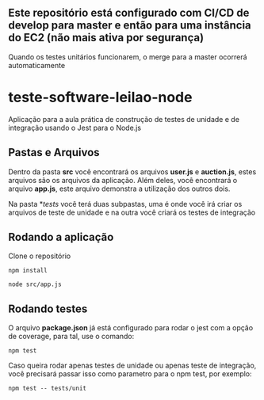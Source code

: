 ## Este repositório está configurado com CI/CD de develop para master e então para uma instância do EC2 (não mais ativa por segurança)

Quando os testes unitários funcionarem, o merge para a master ocorrerá automaticamente

# teste-software-leilao-node

Aplicação para a aula prática de construção de testes de unidade e de integração usando o Jest para o Node.js

## Pastas e Arquivos

Dentro da pasta **src** você encontrará os arquivos **user.js** e **auction.js**, estes arquivos são os arquivos da aplicação. Além deles, você encontrará o arquivo **app.js**, este arquivo demonstra a utilização dos outros dois.

Na pasta **tests* você terá duas subpastas, uma é onde você irá criar os arquivos de teste de unidade e na outra você criará os testes de integração

## Rodando a aplicação

Clone o repositório

```npm install```

```node src/app.js```

## Rodando testes

O arquivo **package.json** já está configurado para rodar o jest com a opção de coverage, para tal, use o comando:

```npm test``` 

Caso queira rodar apenas testes de unidade ou apenas teste de integração, você precisará passar isso como parametro para o npm test, por exemplo:

```npm test -- tests/unit```
